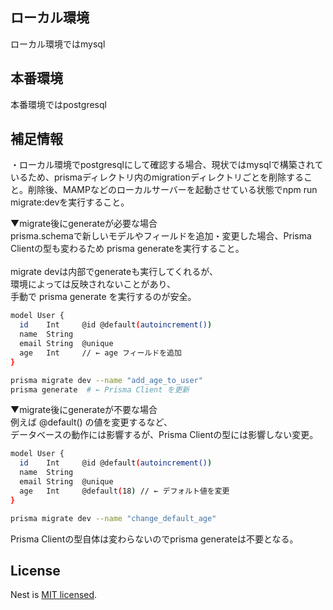 ## ローカル環境

ローカル環境ではmysql

## 本番環境

本番環境ではpostgresql

## 補足情報

・ローカル環境でpostgresqlにして確認する場合、現状ではmysqlで構築されているため、prismaディレクトリ内のmigrationディレクトリごとを削除すること。削除後、MAMPなどのローカルサーバーを起動させている状態でnpm run migrate:devを実行すること。

▼migrate後にgenerateが必要な場合<br/>
prisma.schemaで新しいモデルやフィールドを追加・変更した場合、Prisma Clientの型も変わるため prisma generateを実行すること。
<br/>
<br/>
migrate devは内部でgenerateも実行してくれるが、<br/>
環境によっては反映されないことがあり、<br/>
手動で prisma generate を実行するのが安全。

```bash
model User {
  id    Int     @id @default(autoincrement())
  name  String
  email String  @unique
  age   Int     // ← age フィールドを追加
}
```

```bash
prisma migrate dev --name "add_age_to_user"
prisma generate  # ← Prisma Client を更新
```

▼migrate後にgenerateが不要な場合<br/>
例えば @default() の値を変更するなど、<br/>
データベースの動作には影響するが、Prisma Clientの型には影響しない変更。

```bash
model User {
  id    Int     @id @default(autoincrement())
  name  String
  email String  @unique
  age   Int     @default(18) // ← デフォルト値を変更
}
```

```bash
prisma migrate dev --name "change_default_age"
```

Prisma Clientの型自体は変わらないのでprisma generateは不要となる。

## License

Nest is [MIT licensed](https://github.com/nestjs/nest/blob/master/LICENSE).
